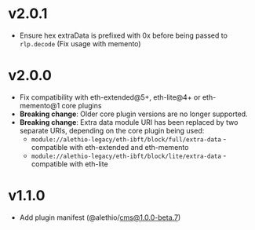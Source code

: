 # v2.0.1

- Ensure hex extraData is prefixed with 0x before being passed to `rlp.decode` (Fix usage with memento)

# v2.0.0

- Fix compatibility with eth-extended@5+, eth-lite@4+ or eth-memento@1 core plugins
- **Breaking change**: Older core plugin versions are no longer supported.
- **Breaking change**: Extra data module URI has been replaced by two separate URIs, depending on the core plugin being used:
    - `module://alethio-legacy/eth-ibft/block/full/extra-data` - compatible with eth-extended and eth-memento
    - `module://alethio-legacy/eth-ibft/block/lite/extra-data` - compatible with eth-lite

# v1.1.0

- Add plugin manifest (@alethio/cms@1.0.0-beta.7)
